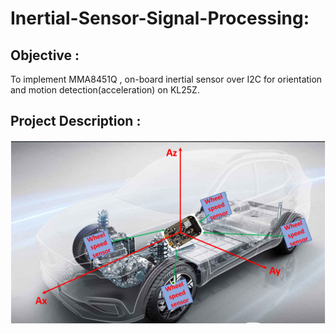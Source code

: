 # Inertial-Sensor-Signal-Processing:

## Objective : 
To implement MMA8451Q , on-board inertial sensor over I2C for orientation and motion detection(acceleration) on KL25Z. 

## Project Description : 

![Project Idea](ProjectIdea.png)

